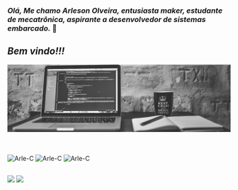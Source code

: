### *Olá, Me chamo Arleson Olveira, entusiasta maker, estudante de mecatrônica, aspirante a desenvolvedor de sistemas embarcado.* 👋
## *Bem vindo!!!*
![Bem vindo!](https://github.com/arlesondoliveira/arlesondoliveira/blob/main/Header.png)

##

<div style="display: inline_block"><br>
    <img align="center" alt="Arle-C" height="40" width="50" src="https://cdn.jsdelivr.net/gh/devicons/devicon/icons/c/c-original.svg">
    <img align="center" alt="Arle-C" height="40" width="50" src="https://cdn.jsdelivr.net/gh/devicons/devicon/icons/embeddedc/embeddedc-plain-wordmark.svg">
    <img align="center" alt="Arle-C" height="40" width="50" src="https://cdn.jsdelivr.net/gh/devicons/devicon/icons/python/python-original.svg">
</div>

##

<div>
    <a href="https://www.linkedin.com/in/arleson-oliveira-20194a172" target="_blank"><img src="https://img.shields.io/badge/LinkedIn-0077B5?style=for-the-badge&logo=linkedin&logoColor=white" target="_blank"></a>
    <a href="https://www.instagram.com/arleson_d_oliveira" target="_blank"><img src="https://img.shields.io/badge/Instagram-E4405F?style=for-the-badge&logo=instagram&logoColor=white" target="_blank"></a>
</div>
